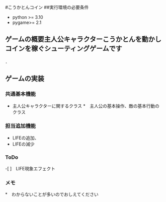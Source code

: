 #こうかとんコイン
##実行環境の必要条件
* python >= 3.10 
* pygame>= 2.1 

## ゲームの概要主人公キャラクターこうかとんを動かしコインを稼ぐシューティングゲームです
．
## ゲームの実装
### 共通基本機能
* 主人公キャラクターに関するクラス
*　主人公の基本操作、敵の基本行動のクラス

### 担当追加機能
* LIFEの追加、
* LIFEの減少

### ToDo
-[ ]　LIFE現象エフェクト

### メモ
*　わからないことが多いのでおしえてください